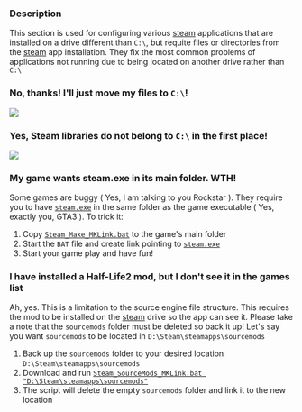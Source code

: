 ### Description
This section is used for configuring various [steam][ref-steam] applications
that are installed on a drive different than `C:\`, but requite files
or directories from the [steam][ref-steam] app installation. They fix the most
common problems of applications not running due to being located on
another drive rather than `C:\`

### No, thanks! I'll just move my files to `C:\`!
![](https://i.pinimg.com/originals/c4/07/40/c4074087283441de471b78e0fb56cf25.gif)

### Yes, Steam libraries do not belong to `C:\` in the first place!
![](https://media.tenor.com/9MEq92i7JxUAAAAd/echidna-tea-time.gif)

### My game wants steam.exe in its main folder. WTH!
Some games are buggy ( Yes, I am talking to you Rockstar ).
They require you to have [`steam.exe`][ref-steam] in the same folder as
the game executable ( Yes, exactly you, GTA3 ). To trick it:
1. Copy [`Steam_Make_MKLink.bat`][ref-game] to the game's main folder
2. Start the `BAT` file and create link pointing to [`steam.exe`][ref-steam]
3. Start your game play and have fun!

### I have installed a Half-Life2 mod, but I don't see it in the games list
Ah, yes. This is a limitation to the source engine file structure.
This requires the mod to be installed on the [steam][ref-steam] drive so the app can see it.
Please take a note that the `sourcemods` folder must be deleted so back it up!
Let's say you want `sourcemods` to be located in `D:\Steam\steamapps\sourcemods`
1. Back up the `sourcemods` folder to your desired location `D:\Steam\steamapps\sourcemods`
2. Download and run [`Steam_SourceMods_MKLink.bat "D:\Steam\steamapps\sourcemods"`][ref-mods]
3. The script will delete the empty `sourcemods` folder and link it to the new location

[ref-steam]: https://steamcommunity.com/
[ref-game]: https://github.com/dvdvideo1234/WindowsBatches/blob/master/SteamGamesFix/Steam_Make_MKLink.bat
[ref-mods]: https://github.com/dvdvideo1234/WindowsBatches/blob/master/SteamGamesFix/Steam_SourceMods_MKLink.bat
